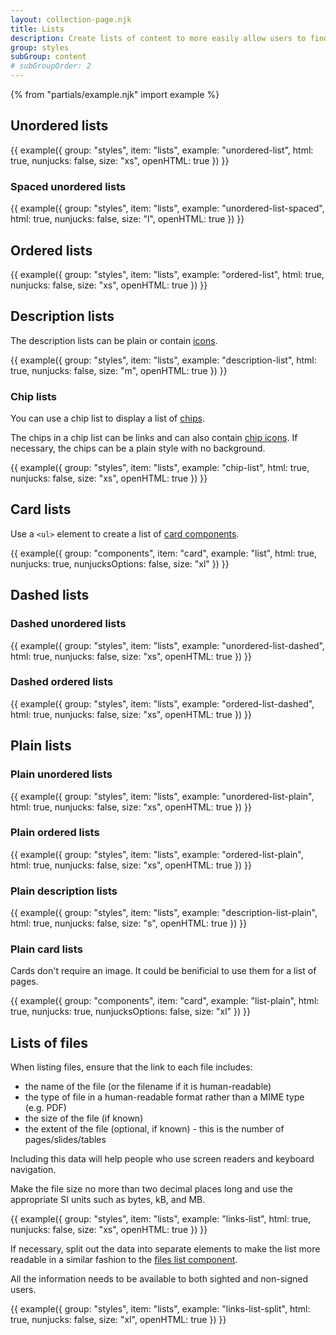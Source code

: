 ```yaml
---
layout: collection-page.njk
title: Lists
description: Create lists of content to more easily allow users to find what they need.
group: styles
subGroup: content
# subGroupOrder: 2
---
```


{% from "partials/example.njk" import example %}

## Unordered lists

{{ example({ group: "styles", item: "lists", example: "unordered-list", html: true, nunjucks: false, size: "xs", openHTML: true }) }}

### Spaced unordered lists

{{ example({ group: "styles", item: "lists", example: "unordered-list-spaced", html: true, nunjucks: false, size: "l", openHTML: true }) }}

## Ordered lists

{{ example({ group: "styles", item: "lists", example: "ordered-list", html: true, nunjucks: false, size: "xs", openHTML: true }) }}

## Description lists

The description lists can be plain or contain [icons](../icons/#displaying-information-with-icons).

{{ example({ group: "styles", item: "lists", example: "description-list", html: true, nunjucks: false, size: "m", openHTML: true }) }}

### Chip lists

You can use a chip list to display a list of [chips](../typography/#chips).

The chips in a chip list can be links and can also contain [chip icons](../icons/#chip-lists-with-icons). If necessary, the chips can be a plain style with no background.

{{ example({ group: "styles", item: "lists", example: "chip-list", html: true, nunjucks: false, size: "xs", openHTML: true }) }}

## Card lists

Use a `<ul>` element to create a list of [card components](../../components/card/).

{{ example({ group: "components", item: "card", example: "list", html: true, nunjucks: true, nunjucksOptions: false, size: "xl" }) }}

## Dashed lists

### Dashed unordered lists

{{ example({ group: "styles", item: "lists", example: "unordered-list-dashed", html: true, nunjucks: false, size: "xs", openHTML: true }) }}

### Dashed ordered lists

{{ example({ group: "styles", item: "lists", example: "ordered-list-dashed", html: true, nunjucks: false, size: "xs", openHTML: true }) }}

## Plain lists

### Plain unordered lists

{{ example({ group: "styles", item: "lists", example: "unordered-list-plain", html: true, nunjucks: false, size: "xs", openHTML: true }) }}

### Plain ordered lists

{{ example({ group: "styles", item: "lists", example: "ordered-list-plain", html: true, nunjucks: false, size: "xs", openHTML: true }) }}

### Plain description lists

{{ example({ group: "styles", item: "lists", example: "description-list-plain", html: true, nunjucks: false, size: "s", openHTML: true }) }}

### Plain card lists

Cards don't require an image. It could be benificial to use them for a list of pages.

{{ example({ group: "components", item: "card", example: "list-plain", html: true, nunjucks: true, nunjucksOptions: false, size: "xl" }) }}

## Lists of files

When listing files, ensure that the link to each file includes:

- the name of the file (or the filename if it is human-readable)
- the type of file in a human-readable format rather than a MIME type (e.g. PDF)
- the size of the file (if known)
- the extent of the file (optional, if known) - this is the number of pages/slides/tables

Including this data will help people who use screen readers and keyboard navigation.

Make the file size no more than two decimal places long and use the appropriate SI units such as bytes, kB, and MB.

{{ example({ group: "styles", item: "lists", example: "links-list", html: true, nunjucks: false, size: "xs", openHTML: true }) }}

If necessary, split out the data into separate elements to make the list more readable in a similar fashion to the [files list component](../../components/files-list/).

All the information needs to be available to both sighted and non-signed users.

{{ example({ group: "styles", item: "lists", example: "links-list-split", html: true, nunjucks: false, size: "xl", openHTML: true }) }}
